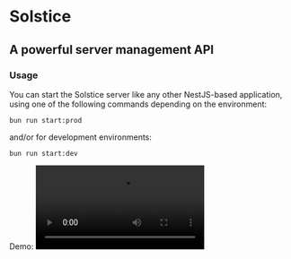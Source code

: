 # Solstice

## A powerful server management API

### Usage
You can start the Solstice server like any other NestJS-based application, using one of the following commands depending on the environment:
```
bun run start:prod
```
and/or for development environments:
```
bun run start:dev
```

Demo: ![CDN](https://cloud-1ghnttslr-hack-club-bot.vercel.app/02024-10-22_18-00-46.mp4)